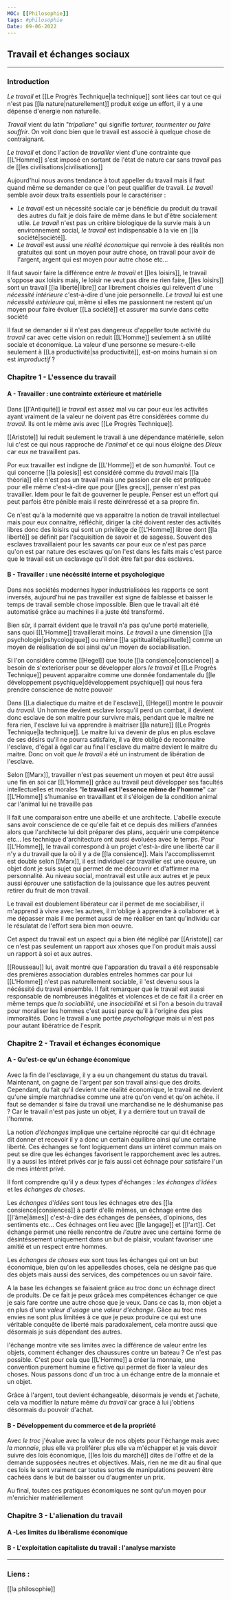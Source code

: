 ```yaml
---
MOC: [[Philosophie]]
tags: #philosophie
Date: 09-06-2022
---
```


## Travail et échanges sociaux

---

### Introduction

*Le travail* et [[Le Progrès Technique|la technique]] sont liées car tout ce qui n'est pas [[la nature|naturellement]] produit exige un effort, il y a une dépense d'energie non naturelle.

*Travail* vient du latin "*tripaliare*" qui signifie *torturer, tourmenter ou faire souffrir*. On voit donc bien que le travail est associé à quelque chose de contraignant.

*Le travail* et donc l'action de *travailler* vient d'une contrainte que [[L'Homme]] s'est imposé en sortant de l'état de nature car sans *travail* pas de [[les civilisations|civilisations]]

Aujourd'hui nous avons tendance à tout appeller du travail mais il faut quand même se demander ce que l'on peut qualifier de travail. *Le travail* semble avoir deux traits essentiels pour le caractériser :

- *Le travail* est un nécessité sociale car je bénéficie du produit du travail des autres du fait je dois faire de même dans le but d'être socialement utile. *Le travail* n'est pas un critère biologique de la survie mais à un environnement social, *le travail* est indispensable à la vie en [[la société|société]]. 
- *Le travail* est aussi une *réalité économique* qui renvoie à des réalités non gratuites qui sont un moyen pour autre chose, on travail pour avoir de l'argent, argent qui est moyen pour autre chose etc... 

Il faut savoir faire la différence entre *le travail* et [[les loisirs]], le travail s'oppose aux loisirs mais, le loisir ne veut pas dire ne rien faire, [[les loisirs]] sont un travail [[la liberté|libre]] car librement choisies qui relèvent d'une *nécessité intérieure* c'est-à-dire d'une joie personnelle. *Le travail* lui est une *nécessité extérieure* qui, même si elles me passionnent ne restent qu'un moyen pour faire évoluer [[La société]] et assurer ma survie dans cette société

Il faut se demander si il n'est pas dangereux d'appeller toute activité du *travail* car avec cette vision on reduit [[L'Homme]] seulement à sn utilité sociale et économique. La valeur d'une personne se mesure-t-elle seulement à [[La productivité|sa productivité]], est-on moins humain si on est *improductif* ? 

### Chapitre 1 - L'essence du travail

#### A - Travailler : une contrainte extérieure et matérielle

Dans [[l'Antiquité]] *le travail* est assez mal vu car pour eux les activités ayant vraiment de la valeur ne doivent pas être considérées comme du *travail*. Ils ont le même avis avec [[Le Progrès Technique]].

[[Aristote]] lui reduit seulement le travail à une dépendance matérielle, selon lui c'est ce qui nous rapproche de *l'animal* et ce qui nous éloigne des *Dieux* car eux ne travaillent pas.

Por eux travailler est indigne de [[L'Homme]] et de son *humanité*. Tout ce qui concerne [[la poiesis]] est considéré comme du *travail* mais [[la théoria]] elle n'est pas un travail mais une passion car elle est pratiquée pour elle même c'est-à-dire que pour [[les grecs]], penser n'est pas travailler. Idem pour le fait de gouverner le peuple. Penser est un effort qui peut parfois être pénible mais il reste déinréressé et a sa propre fin.

Ce n'est qu'à la modernité que va apparaitre la notion de travail intellectuel mais pour eux connaitre, réfléchir, diriger la cité doivent rester des activités libres donc des loisirs qui sont un privilège de [[L'Homme]] libree dont [[la liberté]] se définit par l'acquisition de savoir et de sagesse. Souvent des esclaves travaillaient pour les savants car pour eux ce n'est pas parce qu'on est par nature des esclaves qu'on l'est dans les faits mais c'est parce que le travail est un esclavage qu'il doit être fait par des esclaves.

#### B - Travailler : une nécéssité interne et psychologique

Dans nos sociétés modernes hyper industrialisées les rapports ce sont inversés, aujourd'hui ne pas travailler est signe de faiblesse et baisser le temps de travail semble chose impossible. Bien que le travail ait été automatisé grâce au machines il a juste été transformé.

Bien sûr, il parrait évident que le travail n'a pas qu'une porté materielle, sans quoi [[L'Homme]] travaillerait moins. *Le travail* a une dimension [[la psychologie|pshycologique]] ou même [[la spititualité|spiituelle]] comme un moyen de réalisation de soi ainsi qu'un moyen de sociabilisation.

Si l'on considère comme [[Hegel]] que toute [[la consience|conscience]] a besoin de s'exterioriser pour se développer alors *le travail* et [[Le Progrès Technique]] peuvent apparaitre comme une donnée fondamentale du [[le développement psychique|développement psychique]] qui nous fera prendre conscience de notre pouvoir 

Dans [[La dialectique du maitre et de l'esclave]], [[Hegel]] montre le pouvoir du *travail*. Un homme devient esclave lorsqu'il perd un combat, il devient donc esclave de son maitre pour survivre mais, pendant que le maitre ne fera rien, l'esclave lui va apprendre à maitriser [[la nature]] [[Le Progrès Technique|la technique]]. Le maitre lui va devenir de plus en plus esclave de ses désirs qu'il ne pourra satisfaire, il va être obligé de reconnaitre l'esclave, d'égal à égal car au final l'esclave du maitre devient le maitre du maitre. Donc on voit que *le travail* a été un instrument de libération de l'esclave.

Selon [[Marx]], travailler n'est pas seuement un moyen et peut être aussi une fin en soi car [[L'Homme]] grâce au travail peut développer ses facultés intellectuelles et morales "**le travail est l'essence même de l'homme**" car [[L'Homme]] s'humanise en travaillant et il s'éloigen de la condition animal car l'animal lui ne travaille pas 

Il fait une comparaison entre une abeille et une architecte. L'abeille execute sans avoir conscience de ce qu'elle fait et ce depuis des milliers d'années alors que l'architecte lui doit préparer des plans, acquérir une compétence etc... les technique d'architecture ont aussi évoluées avec le temps. Pour [[L'Homme]], le travail correspond à un projet c'est-à-dire une liberté car il n'y a du travail que la où il y a de [[la consience]]. Mais l'accomplissemnt est double selon [[Marx]], il est individuel car travailler est une oeuvre, un objet dont je suis sujet  qui permet de me découvrir et d'affirmer ma personnalité. Au niveau social, montravail est utile aux autres et je peux aussi éprouver une satisfaction de la jouissance que les autres peuvent retirer du fruit de mon travail. 

Le travail est doublement libérateur car il permet de me sociabiliser, il m'apprend à vivre avec les autres, il m'oblige à apprendre à collaborer et à me dépasser mais il me permet aussi de me réaliser en tant qu'individu car le résulatat de l'effort sera bien mon oeuvre.

Cet aspect du travail est un aspect qui a bien été néglibé par [[Aristote]] car ce n'est pas seulement un rapport aux xhoses que l'on produit mais aussi un rapport à soi et aux autres.

[[Rousseau]] lui, avait montré que l'apparation du travail a été responsable des premières association durables entreles hommes car pour lui [[L'Homme]] n'est pas naturellement sociable, il 'est devenu sous la nécéssité du travail ensemble. Il fait remarquer que le travail est aussi responsable de nombreuses inégalités et violences et de ce fait il a créer en même temps que *la sociabilité*, une *insociabilité* et si l'on a besoin du travail pour moraliser les hommes c'est aussi parce qu'il à l'origine des pies immoralités. Donc le travail a une portée *psychologique* mais ui n'est pas pour autant libératrice de l'esprit.

### Chapitre 2 - Travail et échanges économique

#### A - Qu'est-ce qu'un échange économique

Avec la fin de l'esclavage, il y a eu un changement du status du travail. Maintenant, on gagne de l'argent par son travail ainsi que des droits. Cependant, du fait qu'il devient une réalité économique, le travail ne devient qu'une simple marchnadise comme une atre qu'on vend et qu'on achète. il faut se demander si faire du travail une marchandise ne le déshumanise pas ? Car le travail n'est pas juste un objet, il y a derrière tout un travail de l'homme.

La notion *d'échanges* implique une certaine réprocité car qui dit échnage dit donner et recevoir il y a donc un certain équilibre ainsi qu'une certaine liberté. Ces échanges se font logiquement dans un  intéret commun mais on peut se dire que les échanges favorisent le rapporchement avec les autres. Il y a aussi les intéret privés car je fais aussi cet échnage pour satisfaire l'un de mes intéret privé.

Il font comprendre qu'il y a deux types d'échanges : *les échanges d'idées* et les *échanges de choses*. 

Les *échanges d'idées* sont tous les échnages etre des [[la consience|consiences]] à partir d'elle mêmes, un échnage entre des [[l'âme|âmes]] c'est-à-dire des échanges de pensées, d'opinions, des sentiments etc... Ces échnages ont lieu avec [[le langage]] et [[l'art]]. Cet échange permet une réelle rencontre de *l'autre* avec une certaine forme de désintéssement uniquement dans un but de plaisir, voulant favoriser une amitié et un respect entre hommes.

Les *échanges de choses* eux sont tous les échanges qui ont un but économique, bien qu'on les appellesdes choses, cela ne désigne pas que des objets mais aussi des services, des compétences ou un savoir faire. 

A la base les échanges se faisaient grâce au troc donc un échnage direct de produits. De ce fait je peux grâceà mes compétences échanger ce que je sais fare contre une autre chose que je veux. Dans ce cas la, mon objet a en plus d'une *valeur d'usage* une *valeur d'échange*. Gâce au troc mes envies ne sont plus limitées à ce que je peux produire ce qui est une véritable conquête de liberté mais paradoxalement, cela montre aussi que désormais je suis dépendant des autres.

l'échange montre vite ses limites avec la différence de valeur entre les objets, comment échanger des chaussures contre un bateau ? Ce n'est pas possible. C'est pour cela que [[L'Homme]] a créer la monnaie, une convention purement humine e fictive qui permet de fixer la valeur des choses. Nous passons donc d'un troc à un échange entre de la monnaie et un objet. 

Grâce à l'argent, tout devient échangeable, désormais je vends et j'achete, cela va modifier la nature même *du travail* car grace à lui j'obtiens désormais du pouvoir d'achat. 

#### B - Développement du commerce et de la propriété

Avec *le troc* j'évalue avec la valeur de nos objets pour l'échange mais avec *la monnaie*, plus elle va proliférer plus elle va m'échapper et je vais devoir suivre des lois économique, [[les lois du marché]] dites de l'offre et de la demande supposées neutres et objectives. Mais, rien ne me dit au final que ces lois le sont vraiment car toutes sortes de manipulations peuvent être cachées dans le but de baisser ou d'augmenter un prix. 

Au final, toutes ces pratiques économiques ne sont qu'un moyen pour m'enrichier matériellement

### Chapitre 3 - L'alienation du travail

#### A -Les limites du libéralisme économique

#### B - L'exploitation capitaliste du travail : l'analyse marxiste






---
### Liens :

[[la philosophie]]